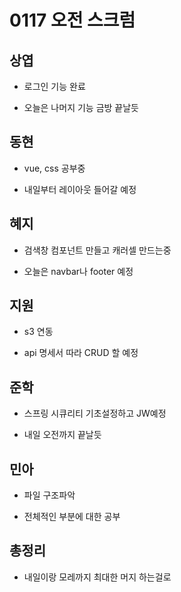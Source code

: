 # 0117 오전 스크럼

## 상엽

  - 로그인 기능 완료

  - 오늘은 나머지 기능 금방 끝날듯

## 동현

  - vue, css 공부중

  - 내일부터 레이아웃 들어갈 예정

## 혜지

  - 검색창 컴포넌트 만들고 캐러셀 만드는중

  - 오늘은 navbar나 footer 예정

## 지원

  - s3 연동 
  
  - api 명세서 따라 CRUD 할 예정

## 준학

  - 스프링 시큐리티 기초설정하고 JW예정

  - 내일 오전까지 끝날듯

## 민아

  - 파일 구조파악 

  - 전체적인 부분에 대한 공부 

## 총정리

  -  내일이랑 모레까지 최대한 머지 하는걸로 